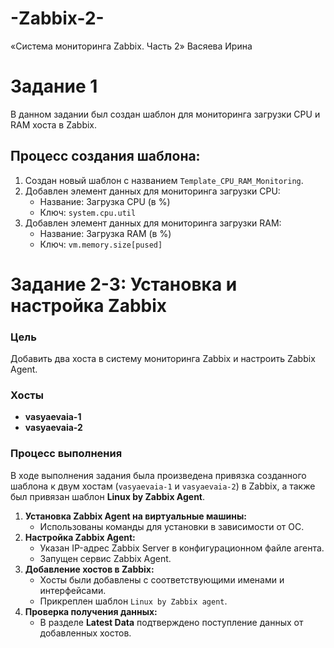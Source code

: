 # -Zabbix-2-
«Система мониторинга Zabbix. Часть 2» Васяева Ирина
# Задание 1
В данном задании был создан шаблон для мониторинга загрузки CPU и RAM хоста в Zabbix.
## Процесс создания шаблона:
1. Создан новый шаблон с названием `Template_CPU_RAM_Monitoring`. <br/>
2. Добавлен элемент данных для мониторинга загрузки CPU: <br/>
   - Название: Загрузка CPU (в %) <br/>
   - Ключ: `system.cpu.util` <br/>
3. Добавлен элемент данных для мониторинга загрузки RAM: <br/>
   - Название: Загрузка RAM (в %) <br/>
   - Ключ: `vm.memory.size[pused]` <br/>
# Задание 2-3: Установка и настройка Zabbix
### Цель
Добавить два хоста в систему мониторинга Zabbix и настроить Zabbix Agent.
### Хосты
- **vasyaevaia-1** <br/>
- **vasyaevaia-2** <br/>
### Процесс выполнения
В ходе выполнения задания была произведена привязка созданного шаблона к двум хостам (`vasyaevaia-1` и `vasyaevaia-2`) в Zabbix, а также был привязан шаблон **Linux by Zabbix Agent**. <br/>
1. **Установка Zabbix Agent на виртуальные машины:** <br/>
   - Использованы команды для установки в зависимости от ОС. <br/>
2. **Настройка Zabbix Agent:** <br/>
   - Указан IP-адрес Zabbix Server в конфигурационном файле агента. <br/>
   - Запущен сервис Zabbix Agent. <br/>
3. **Добавление хостов в Zabbix:** <br/>
   - Хосты были добавлены с соответствующими именами и интерфейсами. <br/>
   - Прикреплен шаблон `Linux by Zabbix agent`. <br/>
4. **Проверка получения данных:** <br/>
   - В разделе **Latest Data** подтверждено поступление данных от добавленных хостов. <br/>
